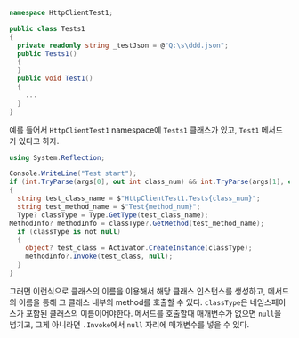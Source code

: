 ```csharp
namespace HttpClientTest1;

public class Tests1
{
  private readonly string _testJson = @"Q:\s\ddd.json";
  public Tests1()
  {
  }
  public void Test1()
  {
    ...
  }
}
```
예를 들어서 `HttpClientTest1` namespace에 `Tests1` 클래스가 있고, `Test1` 메서드가 있다고 하자.

```csharp
using System.Reflection;

Console.WriteLine("Test start");
if (int.TryParse(args[0], out int class_num) && int.TryParse(args[1], out int method_num))
{
  string test_class_name = $"HttpClientTest1.Tests{class_num}";
  string test_method_name = $"Test{method_num}";
  Type? classType = Type.GetType(test_class_name);
MethodInfo? methodInfo = classType?.GetMethod(test_method_name);
  if (classType is not null)
  {
    object? test_class = Activator.CreateInstance(classType);
    methodInfo?.Invoke(test_class, null);
  }
}
```
그러면 이런식으로 클래스의 이름을 이용해서 해당 클래스 인스턴스를 생성하고, 메서드의 이름을 통해 그 클래스 내부의 method를 호출할 수 있다. 
`classType`은 네임스페이스가 포함된 클래스의 이름이어야한다. 
	메서드를 호출할때 매개변수가 없으면 `null`을 넘기고, 그게 아니라면 `.Invoke`에서 `null` 자리에 매개변수를 넣을 수 있다.